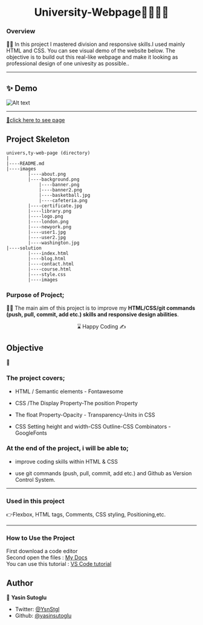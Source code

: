 <h1 align="center">University-Webpage👩‍🎓👨‍🎓</h1>

<h3>Overview</h3>
👨‍💻 In this project I mastered division and responsive skills.I used mainly HTML and CSS. You can see visual demo of the website below. The objective is to build out this real-like webpage and make it looking as professional design of one univesity as possible..
<hr>

## ✨ Demo
<!-- 
 <p align="center">
  <img width="700" align="center" src="http://g.recordit.co/P4F0zpRieM.gif" alt="demo"/>   
</p> -->

![Alt text](http://www.reactiongifs.us/wp-content/uploads/2013/10/nuh_uh_conan_obrien.gif) 

<hr>

[📍click here to see page](https://yasinsutoglu.github.io/university-webpage/)

<!-- ------------------------------------------------------ -->

## Project Skeleton 

```
univers,ty-web-page (directory)
|
|----README.md                  
|----images              
        |----about.png   
        |----background.png
		    |----banner.png
		    |----banner2.png
		    |----basketball.jpg
		    |----cafeteria.png
        |----certificate.jpg
        |----library.png
        |----logo.png
        |----london.png
        |----newyork.png
        |----user1.jpg
        |----user2.jpg
        |----washington.jpg
|----solution
        |----index.html
        |----blog.html 
        |----contact.html 
        |----course.html  
        |----style.css   
        |----images
```

<!-- --------------------------------------- -->
### Purpose of Project;

👨‍💻 The main aim of this project is to improve my <b>HTML/CSS/git commands (push, pull, commit, add etc.) skills and responsive design abilities</b>.

<center> ⌛ Happy Coding  ✍ </center>


## Objective

🎯

### The project covers;

- HTML / Semantic elements - Fontawesome

- CSS /The Display Property-The position Property

- The float Property-Opacity - Transparency-Units in CSS

- CSS Setting height and width-CSS Outline-CSS Combinators - GoogleFonts

### At the end of the project, i will be able to;

- improve coding skills within HTML & CSS

- use git commands (push, pull, commit, add etc.) and Github as Version Control System.

<hr>
<h3>Used in this project</h3>

👉Flexbox, HTML tags, Comments, CSS styling, Positioning,etc.


<hr>
<h3>How to Use the Project</h3>
<span>First download a code editor </span>
<br><span>Second open the files : </span><a href='https://github.com/yasinsutoglu/university-webpage'>My Docs</a>
<br><span>You can use this tutorial : </span><a href='https://www.youtube.com/watch?v=fJEbVCrEMSE'>VS Code tutorial</a>

<!-- ------------------------------------------------------------------------- -->
<!-- ## 🚀 Usage

Make sure you have [npx](https://www.npmjs.com/package/npx) installed (`npx` is shipped by default since npm `5.2.0`)

Just run the following command at the root of your project and answer questions:

```sh
npx readme-md-generator
```

Or use default values for all questions (`-y`):

```sh
npx readme-md-generator -y
```

Use your own `ejs` README template (`-p`):

```sh
npx readme-md-generator -p path/to/my/own/template.md
```

You can find [ejs README template examples here](https://github.com/kefranabg/readme-md-generator/tree/master/templates). -->

<!-- -------------------------------------------------------------------------- -->

<!-- ## Code Contributors

This project exists thanks to all the people who contribute. [[Contribute](CONTRIBUTING.md)].
<a href="https://github.com/kefranabg/readme-md-generator/graphs/contributors"><img src="https://opencollective.com/readme-md-generator/contributors.svg?width=890&button=false" /></a>
 -->

<!-- ## 🤝 Contributing

Contributions, issues and feature requests are welcome.<br />
Feel free to check [issues page](https://github.com/kefranabg/readme-md-generator/issues) if you want to contribute.<br />
[Check the contributing guide](./CONTRIBUTING.md).<br /> -->


<!-- ------------------------------------------------------------------------------------- -->
## Author

👤 **Yasin Sutoglu**

- Twitter: [@YsnStgl](https://twitter.com/YsnStgl)
- Github: [@yasinsutoglu](https://github.com/yasinsutoglu)

